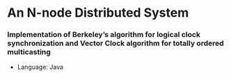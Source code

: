 # An N-node Distributed System

### Implementation of Berkeley’s algorithm for logical clock synchronization and Vector Clock algorithm for totally ordered multicasting

* Language: Java
